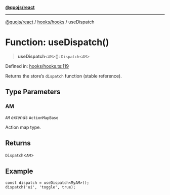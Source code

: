 [**@quojs/react**](../../../README.md)

***

[@quojs/react](../../../README.md) / [hooks/hooks](../README.md) / useDispatch

# Function: useDispatch()

> **useDispatch**\<`AM`\>(): `Dispatch`\<`AM`\>

Defined in: [hooks/hooks.ts:119](https://github.com/quojs/quojs/blob/9e23886b2a0ad7a76f8b24da404b10a06002a0ea/packages/react/src/hooks/hooks.ts#L119)

Returns the store’s `dispatch` function (stable reference).

## Type Parameters

### AM

`AM` *extends* `ActionMapBase`

Action map type.

## Returns

`Dispatch`\<`AM`\>

## Example

```tsx
const dispatch = useDispatch<MyAM>();
dispatch('ui', 'toggle', true);
```
